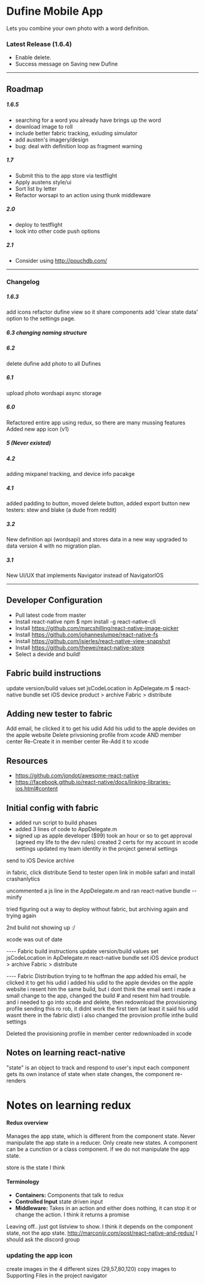 # Dufine Mobile App

Lets you combine your own photo with a word definition.

### Latest Release (1.6.4)
 - Enable delete.
 - Success message on Saving new Dufine

---
## Roadmap
##### 1.6.5
- searching for a word you already have brings up the word
- download image to roll
- include better fabric tracking, exluding simulator
- add austen's imagery/design
- bug: deal with definition loop as fragment warning

##### 1.7

- Submit this to the app store via testflight
- Apply austens style/ui
- Sort list by letter
- Refactor worsapi to an action using thunk middleware

##### 2.0
- deploy to testflight
- look into other code push options

##### 2.1
- Consider using http://pouchdb.com/


---
### Changelog


##### 1.6.3
add icons
refactor dufine view so it share components
add 'clear state data' option to the settings page.
##### 6.3 changing naming structure

##### 6.2

delete dufine
add photo to all Dufines

##### 6.1
upload photo
wordsapi
async storage

##### 6.0
Refactored entire app using redux, so there are many mussing features
Added new app icon (v1)



##### 5 (Never existed)

##### 4.2
adding mixpanel tracking, and device info pacakge

##### 4.1
added padding to button, moved delete button, added export button
new testers: stew and blake (a dude from reddit)

##### 3.2
New definition api (wordsapi) and stores data in a new way
upgraded to data version 4 with no migration plan.

##### 3.1
New UI/UX that implements Navigator instead of NavigatorIOS


---
## Developer Configuration

- Pull latest code from master
- Install react-native npm
    $ npm install -g react-native-cli
- Install https://github.com/marcshilling/react-native-image-picker
- Install https://github.com/johanneslumpe/react-native-fs
- Install https://github.com/jsierles/react-native-view-snapshot
- Install https://github.com/thewei/react-native-store
- Select a devide and build!



## Fabric build instructions
update version/build values
set jsCodeLocation in ApDelegate.m
$ react-native bundle
set iOS device
product > archive
Fabric > distribute

## Adding new tester to fabric
Add email, he clicked it to get his udid
Add his udid to the apple devides on the apple website
Delete privsioning profile from xcode AND member center
Re-Create it in member center
Re-Add it to xcode


## Resources
- https://github.com/jondot/awesome-react-native
- https://facebook.github.io/react-native/docs/linking-libraries-ios.html#content


## Initial config with fabric

- added run script to build phases
- added 3 lines of code to AppDelegate.m
- signed up as apple developer ($99) took an hour or so to get approval
(agreed my life to the dev rules)
created 2 certs for my account in xcode settings
updated my team identity in the project general settings

send to iOS Device
archive

in fabric, click distribute
Send to tester
open link in mobile safari and install crashanlytics


uncommented a js line in the AppDelegate.m and ran
react-native bundle --minify

tried figuring out a way to deploy without fabric, but archiving again and trying again

2nd build not showing up :/

xcode was out of date


---- Fabric build instructions
update version/build values
set jsCodeLocation in ApDelegate.m
react-native bundle
set iOS device
product > archive
Fabric > distribute

---- Fabric Distribution
trying to te hoffman the app
added his email, he clicked it to get his udid
i added his udid to the apple devides on the apple website
i resent him the same build, but i dont think the email sent
i made a small change to the app, changed the build # and resent him
had trouble. and i needed to go into xcode and delete, then redownload the provisioning profile
sending this ro rob, it didnt work the first tiem (at least it said his udid wasnt there in the fabric dist)
i also changed the provision profile inthe build settings

Deleted the provisioning profile in member center
redownloaded in xcode




## Notes on learning react-native
  "state" is an object to track and respond to user's input
  each component gets its own instance of state
  when state changes, the component re-renders



# Notes on learning redux
#### Redux overview

Manages the app state, which is different from the component state. Never manipulate the app state in a reducer. Only create new states. A component can be a cunction or a class component. if we do not manipulate the app state.

store is the state I think

#### Terminology

 - **Containers:** Components that talk to redux
 - **Controlled Input** state driven input
 - **Middleware:** Takes in an action and either does nothing, it can stop it or change the action. I think it returns a promise


 Leaving off..
just got listview to show. I think it depends on the component state, not the app state.
http://marconijr.com/post/react-native-and-redux/
I should ask the discord group



### updating the app icon
create images in  the 4 different sizes (29,57,80,120)
copy images to Supporting Files in the project navigator
